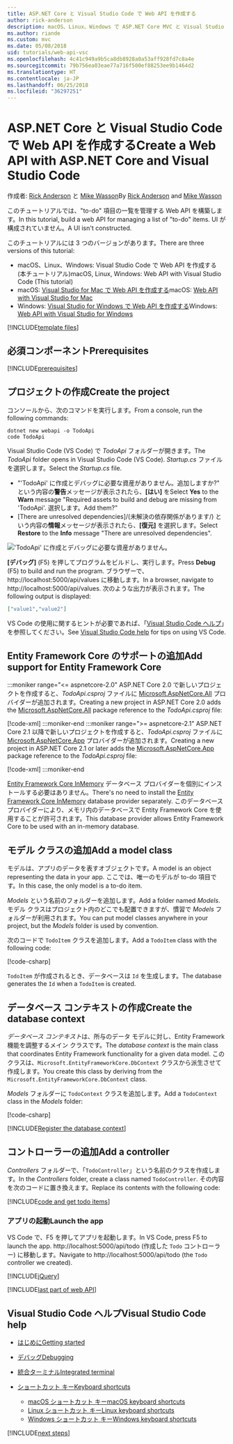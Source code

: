 ```yaml
---
title: ASP.NET Core と Visual Studio Code で Web API を作成する
author: rick-anderson
description: macOS、Linux、Windows で ASP.NET Core MVC と Visual Studio Code を利用して Web API を構築する
ms.author: riande
ms.custom: mvc
ms.date: 05/08/2018
uid: tutorials/web-api-vsc
ms.openlocfilehash: 4c41c949a9b5ca8db8928a0a53aff928fd7c8a4e
ms.sourcegitcommit: 79b756ea03eae77a716f500ef88253ee9b1464d2
ms.translationtype: HT
ms.contentlocale: ja-JP
ms.lasthandoff: 06/25/2018
ms.locfileid: "36297251"
---
```

# <a name="create-a-web-api-with-aspnet-core-and-visual-studio-code"></a><span data-ttu-id="3ed3f-103">ASP.NET Core と Visual Studio Code で Web API を作成する</span><span class="sxs-lookup"><span data-stu-id="3ed3f-103">Create a Web API with ASP.NET Core and Visual Studio Code</span></span>

<span data-ttu-id="3ed3f-104">作成者: [Rick Anderson](https://twitter.com/RickAndMSFT) と [Mike Wasson](https://github.com/mikewasson)</span><span class="sxs-lookup"><span data-stu-id="3ed3f-104">By [Rick Anderson](https://twitter.com/RickAndMSFT) and [Mike Wasson](https://github.com/mikewasson)</span></span>

<span data-ttu-id="3ed3f-105">このチュートリアルでは、"to-do" 項目の一覧を管理する Web API を構築します。</span><span class="sxs-lookup"><span data-stu-id="3ed3f-105">In this tutorial, build a web API for managing a list of "to-do" items.</span></span> <span data-ttu-id="3ed3f-106">UI が構成されていません。</span><span class="sxs-lookup"><span data-stu-id="3ed3f-106">A UI isn't constructed.</span></span>

<span data-ttu-id="3ed3f-107">このチュートリアルには 3 つのバージョンがあります。</span><span class="sxs-lookup"><span data-stu-id="3ed3f-107">There are three versions of this tutorial:</span></span>

* <span data-ttu-id="3ed3f-108">macOS、Linux、Windows: Visual Studio Code で Web API を作成する (本チュートリアル)</span><span class="sxs-lookup"><span data-stu-id="3ed3f-108">macOS, Linux, Windows: Web API with Visual Studio Code (This tutorial)</span></span>
* <span data-ttu-id="3ed3f-109">macOS: [Visual Studio for Mac で Web API を作成する](xref:tutorials/first-web-api-mac)</span><span class="sxs-lookup"><span data-stu-id="3ed3f-109">macOS: [Web API with Visual Studio for Mac](xref:tutorials/first-web-api-mac)</span></span>
* <span data-ttu-id="3ed3f-110">Windows: [Visual Studio for Windows で Web API を作成する](xref:tutorials/first-web-api)</span><span class="sxs-lookup"><span data-stu-id="3ed3f-110">Windows: [Web API with Visual Studio for Windows](xref:tutorials/first-web-api)</span></span>

<!-- WARNING: The code AND images in this doc are used by uid: tutorials/web-api-vsc, tutorials/first-web-api-mac and tutorials/first-web-api. If you change any code/images in this tutorial, update uid: tutorials/web-api-vsc -->

[!INCLUDE[template files](../includes/webApi/intro.md)]

## <a name="prerequisites"></a><span data-ttu-id="3ed3f-111">必須コンポーネント</span><span class="sxs-lookup"><span data-stu-id="3ed3f-111">Prerequisites</span></span>

[!INCLUDE[prerequisites](~/includes/net-core-prereqs-vscode.md)]

## <a name="create-the-project"></a><span data-ttu-id="3ed3f-112">プロジェクトの作成</span><span class="sxs-lookup"><span data-stu-id="3ed3f-112">Create the project</span></span>

<span data-ttu-id="3ed3f-113">コンソールから、次のコマンドを実行します。</span><span class="sxs-lookup"><span data-stu-id="3ed3f-113">From a console, run the following commands:</span></span>

```console
dotnet new webapi -o TodoApi
code TodoApi
```

<span data-ttu-id="3ed3f-114">Visual Studio Code (VS Code) で *TodoApi* フォルダーが開きます。</span><span class="sxs-lookup"><span data-stu-id="3ed3f-114">The *TodoApi* folder opens in Visual Studio Code (VS Code).</span></span> <span data-ttu-id="3ed3f-115">*Startup.cs* ファイルを選択します。</span><span class="sxs-lookup"><span data-stu-id="3ed3f-115">Select the *Startup.cs* file.</span></span>

* <span data-ttu-id="3ed3f-116">"'TodoApi' に作成とデバッグに必要な資産がありません。追加しますか?" という内容の**警告**メッセージが表示されたら、**[はい]** を</span><span class="sxs-lookup"><span data-stu-id="3ed3f-116">Select **Yes** to the **Warn** message "Required assets to build and debug are missing from 'TodoApi'.</span></span> <span data-ttu-id="3ed3f-117">選択します。</span><span class="sxs-lookup"><span data-stu-id="3ed3f-117">Add them?"</span></span>
* <span data-ttu-id="3ed3f-118">[There are unresolved dependencies]/(未解決の依存関係があります/) という内容の**情報**メッセージが表示されたら、**[復元]** を選択します。</span><span class="sxs-lookup"><span data-stu-id="3ed3f-118">Select **Restore** to the **Info** message "There are unresolved dependencies".</span></span>

<!-- uid: tutorials/first-mvc-app-xplat/start-mvc uses the pic below. If you change it, make sure it's consistent -->

!['TodoApi' に作成とデバッグに必要な資産がありません。](web-api-vsc/_static/vsc_restore.png)

<span data-ttu-id="3ed3f-122">**[デバッグ]** (F5) を押してプログラムをビルドし、実行します。</span><span class="sxs-lookup"><span data-stu-id="3ed3f-122">Press **Debug** (F5) to build and run the program.</span></span> <span data-ttu-id="3ed3f-123">ブラウザーで、http://localhost:5000/api/values に移動します。</span><span class="sxs-lookup"><span data-stu-id="3ed3f-123">In a browser, navigate to http://localhost:5000/api/values.</span></span> <span data-ttu-id="3ed3f-124">次のような出力が表示されます。</span><span class="sxs-lookup"><span data-stu-id="3ed3f-124">The following output is displayed:</span></span>

```json
["value1","value2"]
```

<span data-ttu-id="3ed3f-125">VS Code の使用に関するヒントが必要であれば、「[Visual Studio Code ヘルプ](#visual-studio-code-help)」を参照してください。</span><span class="sxs-lookup"><span data-stu-id="3ed3f-125">See [Visual Studio Code help](#visual-studio-code-help) for tips on using VS Code.</span></span>

## <a name="add-support-for-entity-framework-core"></a><span data-ttu-id="3ed3f-126">Entity Framework Core のサポートの追加</span><span class="sxs-lookup"><span data-stu-id="3ed3f-126">Add support for Entity Framework Core</span></span>

:::moniker range="<= aspnetcore-2.0"
<span data-ttu-id="3ed3f-127">ASP.NET Core 2.0 で新しいプロジェクトを作成すると、*TodoApi.csproj* ファイルに [Microsoft.AspNetCore.All](https://www.nuget.org/packages/Microsoft.AspNetCore.All) プロバイダーが追加されます。</span><span class="sxs-lookup"><span data-stu-id="3ed3f-127">Creating a new project in ASP.NET Core 2.0 adds the [Microsoft.AspNetCore.All](https://www.nuget.org/packages/Microsoft.AspNetCore.All) package reference to the *TodoApi.csproj* file:</span></span>

[!code-xml[](first-web-api/samples/2.0/TodoApi/TodoApi.csproj?name=snippet_Metapackage&highlight=2)]
:::moniker-end
:::moniker range=">= aspnetcore-2.1"
<span data-ttu-id="3ed3f-128">ASP.NET Core 2.1 以降で新しいプロジェクトを作成すると、*TodoApi.csproj* ファイルに [Microsoft.AspNetCore.App](https://www.nuget.org/packages/Microsoft.AspNetCore.App) プロバイダーが追加されます。</span><span class="sxs-lookup"><span data-stu-id="3ed3f-128">Creating a new project in ASP.NET Core 2.1 or later adds the [Microsoft.AspNetCore.App](https://www.nuget.org/packages/Microsoft.AspNetCore.App) package reference to the *TodoApi.csproj* file:</span></span>

[!code-xml[](first-web-api/samples/2.1/TodoApi/TodoApi.csproj?name=snippet_Metapackage&highlight=2)]
:::moniker-end

<span data-ttu-id="3ed3f-129">[Entity Framework Core InMemory](/ef/core/providers/in-memory/) データベース プロバイダーを個別にインストールする必要はありません。</span><span class="sxs-lookup"><span data-stu-id="3ed3f-129">There's no need to install the [Entity Framework Core InMemory](/ef/core/providers/in-memory/) database provider separately.</span></span> <span data-ttu-id="3ed3f-130">このデータベース プロバイダーにより、メモリ内のデータベースで Entity Framework Core を使用することが許可されます。</span><span class="sxs-lookup"><span data-stu-id="3ed3f-130">This database provider allows Entity Framework Core to be used with an in-memory database.</span></span>

## <a name="add-a-model-class"></a><span data-ttu-id="3ed3f-131">モデル クラスの追加</span><span class="sxs-lookup"><span data-stu-id="3ed3f-131">Add a model class</span></span>

<span data-ttu-id="3ed3f-132">モデルは、アプリのデータを表すオブジェクトです。</span><span class="sxs-lookup"><span data-stu-id="3ed3f-132">A model is an object representing the data in your app.</span></span> <span data-ttu-id="3ed3f-133">ここでは、唯一のモデルが to-do 項目です。</span><span class="sxs-lookup"><span data-stu-id="3ed3f-133">In this case, the only model is a to-do item.</span></span>

<span data-ttu-id="3ed3f-134">*Models* という名前のフォルダーを追加します。</span><span class="sxs-lookup"><span data-stu-id="3ed3f-134">Add a folder named *Models*.</span></span> <span data-ttu-id="3ed3f-135">モデル クラスはプロジェクト内のどこでも配置できますが、慣習で *Models* フォルダーが利用されます。</span><span class="sxs-lookup"><span data-stu-id="3ed3f-135">You can put model classes anywhere in your project, but the *Models* folder is used by convention.</span></span>

<span data-ttu-id="3ed3f-136">次のコードで `TodoItem` クラスを追加します。</span><span class="sxs-lookup"><span data-stu-id="3ed3f-136">Add a `TodoItem` class with the following code:</span></span>

[!code-csharp[](first-web-api/samples/2.0/TodoApi/Models/TodoItem.cs)]

<span data-ttu-id="3ed3f-137">`TodoItem` が作成されるとき、データベースは `Id` を生成します。</span><span class="sxs-lookup"><span data-stu-id="3ed3f-137">The database generates the `Id` when a `TodoItem` is created.</span></span>

## <a name="create-the-database-context"></a><span data-ttu-id="3ed3f-138">データベース コンテキストの作成</span><span class="sxs-lookup"><span data-stu-id="3ed3f-138">Create the database context</span></span>

<span data-ttu-id="3ed3f-139">*データベース コンテキスト*は、所与のデータ モデルに対し、Entity Framework 機能を調整するメイン クラスです。</span><span class="sxs-lookup"><span data-stu-id="3ed3f-139">The *database context* is the main class that coordinates Entity Framework functionality for a given data model.</span></span> <span data-ttu-id="3ed3f-140">このクラスは、`Microsoft.EntityFrameworkCore.DbContext` クラスから派生させて作成します。</span><span class="sxs-lookup"><span data-stu-id="3ed3f-140">You create this class by deriving from the `Microsoft.EntityFrameworkCore.DbContext` class.</span></span>

<span data-ttu-id="3ed3f-141">*Models* フォルダーに `TodoContext` クラスを追加します。</span><span class="sxs-lookup"><span data-stu-id="3ed3f-141">Add a `TodoContext` class in the *Models* folder:</span></span>

[!code-csharp[](first-web-api/samples/2.0/TodoApi/Models/TodoContext.cs)]

[!INCLUDE[Register the database context](../includes/webApi/register_dbContext.md)]

## <a name="add-a-controller"></a><span data-ttu-id="3ed3f-142">コントローラーの追加</span><span class="sxs-lookup"><span data-stu-id="3ed3f-142">Add a controller</span></span>

<span data-ttu-id="3ed3f-143">*Controllers* フォルダーで、「`TodoController`」という名前のクラスを作成します。</span><span class="sxs-lookup"><span data-stu-id="3ed3f-143">In the *Controllers* folder, create a class named `TodoController`.</span></span> <span data-ttu-id="3ed3f-144">その内容を次のコードに置き換えます。</span><span class="sxs-lookup"><span data-stu-id="3ed3f-144">Replace its contents with the following code:</span></span>

[!INCLUDE[code and get todo items](../includes/webApi/getTodoItems.md)]

### <a name="launch-the-app"></a><span data-ttu-id="3ed3f-145">アプリの起動</span><span class="sxs-lookup"><span data-stu-id="3ed3f-145">Launch the app</span></span>

<span data-ttu-id="3ed3f-146">VS Code で、F5 を押してアプリを起動します。</span><span class="sxs-lookup"><span data-stu-id="3ed3f-146">In VS Code, press F5 to launch the app.</span></span> <span data-ttu-id="3ed3f-147">http://localhost:5000/api/todo (作成した `Todo` コントローラー) に移動します。</span><span class="sxs-lookup"><span data-stu-id="3ed3f-147">Navigate to http://localhost:5000/api/todo (the `Todo` controller we created).</span></span>

[!INCLUDE[jQuery](../includes/webApi/add-jquery.md)]

[!INCLUDE[last part of web API](../includes/webApi/end.md)]

## <a name="visual-studio-code-help"></a><span data-ttu-id="3ed3f-148">Visual Studio Code ヘルプ</span><span class="sxs-lookup"><span data-stu-id="3ed3f-148">Visual Studio Code help</span></span>

* [<span data-ttu-id="3ed3f-149">はじめに</span><span class="sxs-lookup"><span data-stu-id="3ed3f-149">Getting started</span></span>](https://code.visualstudio.com/docs)
* [<span data-ttu-id="3ed3f-150">デバッグ</span><span class="sxs-lookup"><span data-stu-id="3ed3f-150">Debugging</span></span>](https://code.visualstudio.com/docs/editor/debugging)
* [<span data-ttu-id="3ed3f-151">統合ターミナル</span><span class="sxs-lookup"><span data-stu-id="3ed3f-151">Integrated terminal</span></span>](https://code.visualstudio.com/docs/editor/integrated-terminal)
* [<span data-ttu-id="3ed3f-152">ショートカット キー</span><span class="sxs-lookup"><span data-stu-id="3ed3f-152">Keyboard shortcuts</span></span>](https://code.visualstudio.com/docs/getstarted/keybindings#_keyboard-shortcuts-reference)

  * [<span data-ttu-id="3ed3f-153">macOS ショートカット キー</span><span class="sxs-lookup"><span data-stu-id="3ed3f-153">macOS keyboard shortcuts</span></span>](https://code.visualstudio.com/shortcuts/keyboard-shortcuts-macos.pdf)
  * [<span data-ttu-id="3ed3f-154">Linux ショートカット キー</span><span class="sxs-lookup"><span data-stu-id="3ed3f-154">Linux keyboard shortcuts</span></span>](https://code.visualstudio.com/shortcuts/keyboard-shortcuts-linux.pdf)
  * [<span data-ttu-id="3ed3f-155">Windows ショートカット キー</span><span class="sxs-lookup"><span data-stu-id="3ed3f-155">Windows keyboard shortcuts</span></span>](https://code.visualstudio.com/shortcuts/keyboard-shortcuts-windows.pdf)

[!INCLUDE[next steps](../includes/webApi/next.md)]
